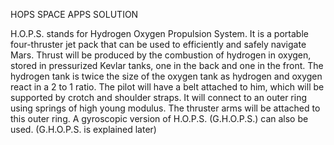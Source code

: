 HOPS SPACE APPS SOLUTION

H.O.P.S. stands for Hydrogen Oxygen Propulsion System. It is a portable
four-thruster jet pack​ that can be used to efficiently and safely
navigate Mars. Thrust will be produced by the combustion of hydrogen in
oxygen, stored in pressurized Kevlar tanks, one in the back and one in
the front. The hydrogen tank is twice the size of the oxygen tank as
hydrogen and oxygen react in a 2 to 1 ratio. The pilot will have a belt
attached to him, which will be supported by crotch and shoulder straps.
It will connect to an outer ring using springs of high young modulus.
The thruster arms will be attached to this outer ring. A gyroscopic
version of H.O.P.S. (G.H.O.P.S.) can also be used. (G.H.O.P.S. is
explained later)

